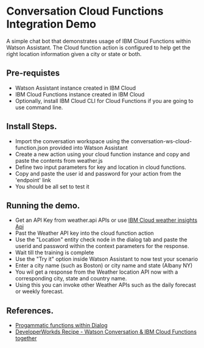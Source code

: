 # Conversation Cloud Functions Integration Demo

A simple chat bot that demonstrates usage of IBM Cloud Functions within Watson Assistant.
The Cloud function action is configured to help get the right location information
given a city or state or both.

## Pre-requistes
- Watson Assistant instance created in IBM Cloud
- IBM Cloud Functions instance created in IBM Cloud
- Optionally, install IBM Cloud CLI for Cloud Functions if you are going to use command line.

## Install Steps.

- Import the conversation workspace using the conversation-ws-cloud-function.json provided into Watson Assistant
- Create a new action using your cloud function instance and copy and paste the contents from weather.js
- Define two input parameters for key and location in cloud functions.
- Copy and paste the user id and password for your action from the 'endpoint' link
- You should be all set to test it

## Running the demo.

- Get an API Key from weather.api APIs or use [IBM Cloud weather insights Api](https://console.bluemix.net/docs/services/Weather/weather_rest_apis.html#rest_apis)
- Past the Weather API key into the cloud function action
- Use the "Location" entity check node in the dialog tab and paste the userid and password within the context parameters for the response.
- Wait till the training is complete
- Use the "Try it" option inside Watson Assistant to now test your scenario
- Enter a city name (such as Boston) or city name and state (Albany NY)
- You wil get a response from the Weather location API now with a corresponding city, state and country name.
- Using this you can invoke other Weather APIs such as the daily forecast or weekly forecast.

## References.
- [Progammatic functions within Dialog](https://console.bluemix.net/docs/services/conversation/dialog-actions.html#dialog-actions)
- [DeveloperWorkds Recipe - Watson Conversation & IBM Cloud Functions together](https://developer.ibm.com/recipes/tutorials/watson-conversation-ibm-cloud-functions-to-do-a-longtail-chatbot/)
